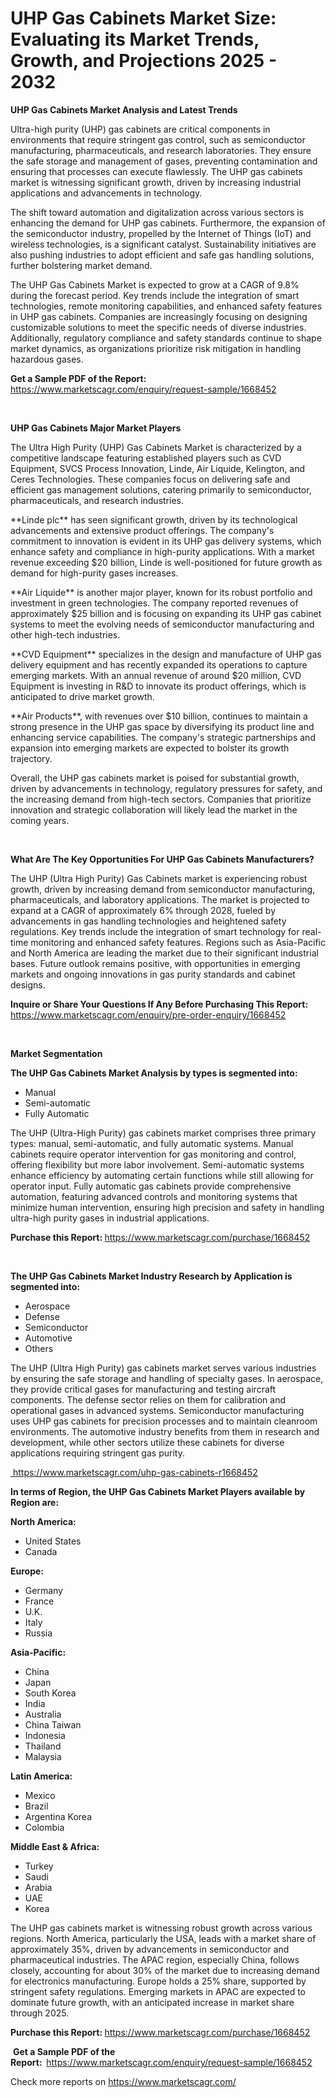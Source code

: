 <p><h1>UHP Gas Cabinets Market Size: Evaluating its Market Trends, Growth, and Projections 2025 - 2032</h1></p><p><strong>UHP Gas Cabinets Market Analysis and Latest Trends</strong></p>
<p><p>Ultra-high purity (UHP) gas cabinets are critical components in environments that require stringent gas control, such as semiconductor manufacturing, pharmaceuticals, and research laboratories. They ensure the safe storage and management of gases, preventing contamination and ensuring that processes can execute flawlessly. The UHP gas cabinets market is witnessing significant growth, driven by increasing industrial applications and advancements in technology.</p><p>The shift toward automation and digitalization across various sectors is enhancing the demand for UHP gas cabinets. Furthermore, the expansion of the semiconductor industry, propelled by the Internet of Things (IoT) and wireless technologies, is a significant catalyst. Sustainability initiatives are also pushing industries to adopt efficient and safe gas handling solutions, further bolstering market demand.</p><p>The UHP Gas Cabinets Market is expected to grow at a CAGR of 9.8% during the forecast period. Key trends include the integration of smart technologies, remote monitoring capabilities, and enhanced safety features in UHP gas cabinets. Companies are increasingly focusing on designing customizable solutions to meet the specific needs of diverse industries. Additionally, regulatory compliance and safety standards continue to shape market dynamics, as organizations prioritize risk mitigation in handling hazardous gases.</p></p>
<p><strong>Get a Sample PDF of the Report:&nbsp;</strong> <a href="https://www.marketscagr.com/enquiry/request-sample/1668452?utm_campaign=2893&utm_medium=2&utm_source=Github&utm_content=ia&utm_term=02032025&utm_id=uhp-gas-cabinets">https://www.marketscagr.com/enquiry/request-sample/1668452</a></p>
<p>&nbsp;</p>
<p><strong>UHP Gas Cabinets Major Market Players</strong></p>
<p><p>The Ultra High Purity (UHP) Gas Cabinets Market is characterized by a competitive landscape featuring established players such as CVD Equipment, SVCS Process Innovation, Linde, Air Liquide, Kelington, and Ceres Technologies. These companies focus on delivering safe and efficient gas management solutions, catering primarily to semiconductor, pharmaceuticals, and research industries.</p><p>**Linde plc** has seen significant growth, driven by its technological advancements and extensive product offerings. The company's commitment to innovation is evident in its UHP gas delivery systems, which enhance safety and compliance in high-purity applications. With a market revenue exceeding $20 billion, Linde is well-positioned for future growth as demand for high-purity gases increases.</p><p>**Air Liquide** is another major player, known for its robust portfolio and investment in green technologies. The company reported revenues of approximately $25 billion and is focusing on expanding its UHP gas cabinet systems to meet the evolving needs of semiconductor manufacturing and other high-tech industries.</p><p>**CVD Equipment** specializes in the design and manufacture of UHP gas delivery equipment and has recently expanded its operations to capture emerging markets. With an annual revenue of around $20 million, CVD Equipment is investing in R&D to innovate its product offerings, which is anticipated to drive market growth.</p><p>**Air Products**, with revenues over $10 billion, continues to maintain a strong presence in the UHP gas space by diversifying its product line and enhancing service capabilities. The company's strategic partnerships and expansion into emerging markets are expected to bolster its growth trajectory.</p><p>Overall, the UHP gas cabinets market is poised for substantial growth, driven by advancements in technology, regulatory pressures for safety, and the increasing demand from high-tech sectors. Companies that prioritize innovation and strategic collaboration will likely lead the market in the coming years.</p></p>
<p>&nbsp;</p>
<p><strong>What Are The Key Opportunities For UHP Gas Cabinets Manufacturers?</strong></p>
<p><p>The UHP (Ultra High Purity) Gas Cabinets market is experiencing robust growth, driven by increasing demand from semiconductor manufacturing, pharmaceuticals, and laboratory applications. The market is projected to expand at a CAGR of approximately 6% through 2028, fueled by advancements in gas handling technologies and heightened safety regulations. Key trends include the integration of smart technology for real-time monitoring and enhanced safety features. Regions such as Asia-Pacific and North America are leading the market due to their significant industrial bases. Future outlook remains positive, with opportunities in emerging markets and ongoing innovations in gas purity standards and cabinet designs.</p></p>
<p><strong>Inquire or Share Your Questions If Any Before Purchasing This Report:</strong> <a href="https://www.marketscagr.com/enquiry/pre-order-enquiry/1668452?utm_campaign=2893&utm_medium=2&utm_source=Github&utm_content=ia&utm_term=02032025&utm_id=uhp-gas-cabinets">https://www.marketscagr.com/enquiry/pre-order-enquiry/1668452</a></p>
<p>&nbsp;</p>
<p><strong>Market Segmentation</strong></p>
<p><strong>The UHP Gas Cabinets Market Analysis by types is segmented into:</strong></p>
<p><ul><li>Manual</li><li>Semi-automatic</li><li>Fully Automatic</li></ul></p>
<p><p>The UHP (Ultra-High Purity) gas cabinets market comprises three primary types: manual, semi-automatic, and fully automatic systems. Manual cabinets require operator intervention for gas monitoring and control, offering flexibility but more labor involvement. Semi-automatic systems enhance efficiency by automating certain functions while still allowing for operator input. Fully automatic gas cabinets provide comprehensive automation, featuring advanced controls and monitoring systems that minimize human intervention, ensuring high precision and safety in handling ultra-high purity gases in industrial applications.</p></p>
<p><strong>Purchase this Report:&nbsp;</strong><a href="https://www.marketscagr.com/purchase/1668452?utm_campaign=2893&utm_medium=2&utm_source=Github&utm_content=ia&utm_term=02032025&utm_id=uhp-gas-cabinets">https://www.marketscagr.com/purchase/1668452</a></p>
<p>&nbsp;</p>
<p><strong>The UHP Gas Cabinets Market Industry Research by Application is segmented into:</strong></p>
<p><ul><li>Aerospace</li><li>Defense</li><li>Semiconductor</li><li>Automotive</li><li>Others</li></ul></p>
<p><p>The UHP (Ultra High Purity) gas cabinets market serves various industries by ensuring the safe storage and handling of specialty gases. In aerospace, they provide critical gases for manufacturing and testing aircraft components. The defense sector relies on them for calibration and operational gases in advanced systems. Semiconductor manufacturing uses UHP gas cabinets for precision processes and to maintain cleanroom environments. The automotive industry benefits from them in research and development, while other sectors utilize these cabinets for diverse applications requiring stringent gas purity.</p></p>
<p><a href="https://www.marketscagr.com/uhp-gas-cabinets-r1668452?utm_campaign=2893&utm_medium=2&utm_source=Github&utm_content=ia&utm_term=02032025&utm_id=uhp-gas-cabinets">&nbsp;https://www.marketscagr.com/uhp-gas-cabinets-r1668452</a></p>
<p><strong>In terms of Region, the UHP Gas Cabinets Market Players available by Region are:</strong></p>
<p>
    <p> <strong> North America: </strong>
        <ul>
            <li>United States</li>
            <li>Canada</li>
        </ul>
        </p> 
    <p> <strong> Europe: </strong>
        <ul>
            <li>Germany</li>
            <li>France</li>
            <li>U.K.</li>
            <li>Italy</li>
            <li>Russia</li>
        </ul>
        </p> 
    <p> <strong> Asia-Pacific: </strong>
        <ul>
            <li>China</li>
            <li>Japan</li>
            <li>South Korea</li>
            <li>India</li>
            <li>Australia</li>
            <li>China Taiwan</li>
            <li>Indonesia</li>
            <li>Thailand</li>
            <li>Malaysia</li>
        </ul>
        </p> 
    <p> <strong> Latin America: </strong>
        <ul>
            <li>Mexico</li>
            <li>Brazil</li>
            <li>Argentina Korea</li>
            <li>Colombia</li>
        </ul>
        </p> 
    <p> <strong> Middle East & Africa: </strong>
        <ul>
            <li>Turkey</li>
            <li>Saudi</li>
            <li>Arabia</li>
            <li>UAE</li>
            <li>Korea</li>
        </ul>
    </p>
    </p>
<p><p>The UHP gas cabinets market is witnessing robust growth across various regions. North America, particularly the USA, leads with a market share of approximately 35%, driven by advancements in semiconductor and pharmaceutical industries. The APAC region, especially China, follows closely, accounting for about 30% of the market due to increasing demand for electronics manufacturing. Europe holds a 25% share, supported by stringent safety regulations. Emerging markets in APAC are expected to dominate future growth, with an anticipated increase in market share through 2025.</p></p>
<p><strong>Purchase this Report: </strong><a href="https://www.marketscagr.com/purchase/1668452?utm_campaign=2893&utm_medium=2&utm_source=Github&utm_content=ia&utm_term=02032025&utm_id=uhp-gas-cabinets">https://www.marketscagr.com/purchase/1668452</a></p>
<p>&nbsp;<strong>Get a Sample PDF of the Report:&nbsp;&nbsp;</strong><a href="https://www.marketscagr.com/enquiry/request-sample/1668452?utm_campaign=2893&utm_medium=2&utm_source=Github&utm_content=ia&utm_term=02032025&utm_id=uhp-gas-cabinets">https://www.marketscagr.com/enquiry/request-sample/1668452</a></p>
<p><strong></strong></p>
<p>Check more reports on <a href="https://www.marketscagr.com/?utm_campaign=2893&utm_medium=2&utm_source=Github&utm_content=ia&utm_term=02032025&utm_id=uhp-gas-cabinets">https://www.marketscagr.com/</a></p>